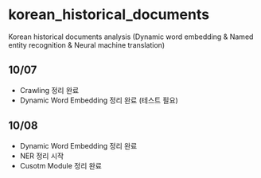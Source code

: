 # korean_historical_documents
Korean historical documents analysis (Dynamic word embedding &amp; Named entity recognition &amp; Neural machine translation)

## 10/07

* Crawling 정리 완료
* Dynamic Word Embedding 정리 완료 (테스트 필요)

## 10/08

* Dynamic Word Embedding 정리 완료
* NER 정리 시작
* Cusotm Module 정리 완료